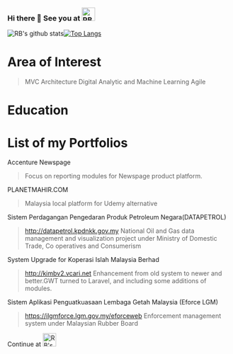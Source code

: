 ### Hi there 👋 See you at <a href="https://dev.to/qeifar"><img src="https://d2fltix0v2e0sb.cloudfront.net/dev-badge.svg" alt="RB's DEV Profile" height="30" width="30"></a>
![RB's github stats](https://github-readme-stats.vercel.app/api?username=qeifar)[![Top Langs](https://github-readme-stats.vercel.app/api/top-langs/?username=qeifar)](https://github.com/qeifar/github-readme-stats)

# Area of Interest
>MVC Architecture
>Digital Analytic and Machine Learning
>Agile

# Education

# List of my Portfolios

Accenture Newspage
>Focus on reporting modules for Newspage product platform.

PLANETMAHIR.COM
>Malaysia local platform for Udemy alternative

Sistem Perdagangan Pengedaran Produk Petroleum Negara(DATAPETROL)
>http://datapetrol.kpdnkk.gov.my
>National Oil and Gas data management and visualization project under Ministry of Domestic Trade, Co operatives and Consumerism

System Upgrade for Koperasi Islah Malaysia Berhad
>http://kimbv2.vcari.net
>Enhancement from old system to newer and better.GWT turned to Laravel, and including some additions of modules.

Sistem Aplikasi Penguatkuasaan Lembaga Getah Malaysia (Eforce LGM)
>https://ilgmforce.lgm.gov.my/eforceweb
>Enforcement management system under Malaysian Rubber Board

Continue at  <a href="https://github.com/qeifar/myportfolio"><img src="https://i.pinimg.com/originals/2e/df/c4/2edfc4bdcb9b1cf702ddd7b78e2bf24e.png" alt="RB's DEV Profile" height="30" width="30"></a>


<!--
**qeifar/qeifar** is a ✨ _special_ ✨ repository because its `README.md` (this file) appears on your GitHub profile.

Here are some ideas to get you started:

- 🔭 I’m currently working on ...
- 🌱 I’m currently learning Data Sc
- 👯 I’m looking to collaborate on ...
- 🤔 I’m looking for help with ...
- 💬 Ask me about ...
- 📫 How to reach me: ...
- 😄 Pronouns: ...
- ⚡ Fun fact: ...
-->
